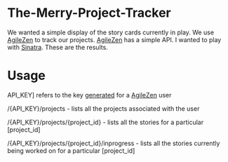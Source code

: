 The-Merry-Project-Tracker
=========================

We wanted a simple display of the story cards currently in play.
We use [AgileZen](www.agilezen.com) to track our projects.
[AgileZen](www.agilezen.com) has a simple API.
I wanted to play with [Sinatra](http://www.sinatrarb.com).
These are the results.

Usage
=====

API_KEY] refers to the key [generated](http://dev.agilezen.com/concepts/authentication.html) for a [AgileZen](www.agilezen.com) user

/{API_KEY}/projects
	- lists all the projects associated with the user

/{API_KEY}/projects/{project_id}
	- lists all the stories for a particular [project_id]

/{API_KEY}/projects/{project_id}/inprogress
	- lists all the stories currently being worked on for a particular [project_id]